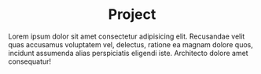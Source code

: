 <div align="center">
    <h1>
        Project
    </h1>
</div>
<div align="left">
    <div>
        <p>
            Lorem ipsum dolor sit amet consectetur adipisicing elit. Recusandae velit quas accusamus voluptatem vel, delectus, ratione ea magnam dolore quos, incidunt assumenda alias perspiciatis eligendi iste. Architecto dolore amet consequatur!
        </p>
    </div>
</div>